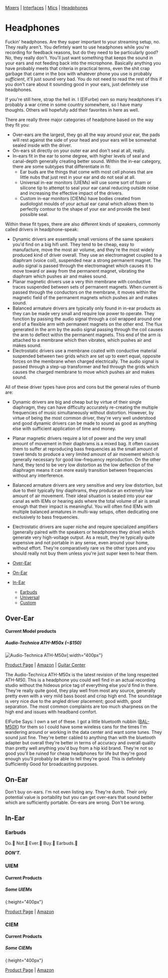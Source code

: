 [Mixers](mixers.md) | [Interfaces](interfaces.md) | [Mics](microphones.md) | [Headphones](headphones.md)
# Headphones
Fuckin' headphones. Are they super important to your streaming setup, no. They really aren't. You defintely want to use headphones while you're recording for feedback reasons, but do they need to be particularly good? No, they really don't. You'll just want something that keeps the sound in your ears and not feeding back into the microphone. Basically anything you have probably meets that criteria in practical terms, even the shit crap garbage that came in the box with whatever phone you use is probably _sufficient_, it'll just sound very bad. You do not need to read the rest of this if you don't care about it sounding good in your ears, just definitely use headphones.

If you're still here, strap the hell in. I (ElFurbe) own so many headphones it's probably a war crime in some country somewhere, so I have many thoughts. Others will hopefully add their favorites in here as well.

There are really three major categories of headphone based on the way they fit you:
  - Over-ears are the largest, they go all the way around your ear, the pads will rest against the side of your head and your ears will be somewhat sealed inside with the driver.
  - On-ears sit directly on your outer ear and don't seal at all, really.
  - In-ears fit in the ear to some degree, with higher levels of seal and canal-depth generally creating better sound. Within the in-ear category, there are some subtypes that differentiate in fit:
    - Ear buds are the things that come with most cell phones that are little nubs that just rest in your ear and do not seal at all.
    - Universal in-ear monitors (UIEMs) will use some sort of foam or silicone tip to attempt to seal your ear canal reducing outside noise and increasing the effective impact of the drivers.
    - Custom in-ear monitors (CIEMs) have bodies created from audiologist moulds of your actual ear canal which allows them to perfectly contour to the shape of your ear and provide the best possible seal.

Within these fit types, there are also different kinds of speakers, commonly called drivers in headphone-speak:
  - Dynamic drivers are essentially small versions of the same speakers you'd find on a big hifi unit. They tend to be cheap, easy to manufacture, move the most air volume, and they're the most widely produced kind of driver overall. They use an electromagnet coupled to a diaphram (voice coil), suspended near a strong permanent magnet. The audio signal is passed through the electromagnet which causes it to move toward or away from the permanent magnet, vibrating the diaphram which pushes air and makes sound.
  - Planar magnetic drivers use a very thin membrane with conductive traces suspended between sets of permanent magnets. When current is passed through the conductors on the membrane, it moves within the magnetic field of the permanent magnets which pushes air and makes sound.
  - Balanced armature drivers are typically only found in in-ear products as they can be made very small and require low power to operate. They function by passing the audio signal through a coil wrapped around one end of a flexible arm with permanent magnets on the other end. The flux generated in the arm by the audio signal passing through the coil causes the arm to deflect within the permanent magnets. This end of the arm is attached to a membrane which then vibrates, which pushes air and makes sound.
  - Electrostatic drivers use a membrane coated with conductive material suspended between two grids which are set up to exert equal, opposite forces on the membrane when charged electrically. The audio signal is passed through a step-up transformer and fed through the grids which causes the charged membrane to move which pushes air and makes sound.

All of these driver types have pros and cons but the general rules of thumb are:
  - Dynamic drivers are big and cheap but by virtue of their single diaphragm, they can have difficulty accurately re-creating the multiple frequencies of music simultaneously without distortion. However, by virtue of being the most common driver, they're very well understood and good dynamic drivers can be made to sound as good as anything else with sufficient application of time and money.
  - Planar magnetic drivers require a lot of power and the very small amount of movement in their diaphrams is a mixed bag. It often causes them to suffer at reproducing bass frequencies as the small amount of travel tends to produce a very limited amount of air movement which is generally necessary for good low-frequency reproduction. On the other hand, they tend to be very low distortion as the low deflection of the diaphragm means it can more easily transition between frequencies without any interference.
  - Balanced armature drivers are very sensitive and very low distortion, but due to their typically tiny diaphrams, they produce an extremely low amount of air movement. Their ideal situation is sealed into your ear canal as with IEMs or hearing aids where the total volume of air is small enough that their impact is meaningful. You will often find IEMs with multiple balanced armatures in multi-way setups, often dedicating one exclusively to bass frequencies.
  - Electrostatic drivers are super niche and require specialized amplifiers (generally paired with the speakers or headphones they drive) which generate very high-voltage output. As a result, they're typically quite expensive and not portable in any sense, even around your home, without effort. They're comparatively rare vs the other types and you should really not buy them unless you're just super keen to hear them.

  - [Over-Ear](#over-ear)
  - [On-Ear](#on-ear)
  - [In-Ear](#in-ear)
    - [Earbuds](#earbuds)
    - [Universal](#uiem)
    - [Custom](#ciem)
  
## Over-Ear

#### Current Model products

##### Audio-Technica ATH-M50x (~$150)
![Audio-Technica ATH-M50x](https://cdn.audio-technica.com/cms/resource_library/product_images/1b9971bc0cbdad3d/orig/ath_m50x_1_sq.jpg){:width="400px"}

[Product Page](https://www.audio-technica.com/cms/headphones/99aff89488ddd6b1/index.html) | [Amazon](https://www.amazon.com/Audio-Technica-ATH-M50x-Professional-Monitor-Headphones/dp/B00HVLUR86) | [Guitar Center](https://www.guitarcenter.com/Audio-Technica/ATH-M50xWH-Closed-Back-Professional-Studio-Monitor-Headphones-Black-1384185555119.gc)

The Audio-Technica ATH-M50x is the latest revision of the long respected ATH-M50. This is a headphone you could well find in an actual recording studio without the hideous price tag of everything else you'd find in there. They're really quite good, they play well from most any source, generally pretty even with a very mild bass boost and crisp high end. The soundstage is very nice due to the angled driver placement; good width, good separation. The most common complaints are too much sharpness on the high end and issues with headband comfort.

ElFurbe Says: I own a set of these. I got a little bluetooth nubbin ([BAL-M50X](https://smile.amazon.com/Bluetooth-Adapter-and-Amplifier-BAL-M50X/dp/B01MFFH54C/)) for them so I could have some wireless cans for the times I'm wandering around or working in the data center and want some tunes. They sound just fine. They're better cabled to anything than with the bluetooth adapter but overall they're better in terms of accuracy and overall quality than pretty well anything you'd buy from a hip kid brand. They're not so good you'll be ruined for cheap headphones for life but they're good enough you'll probably be able to tell they're good. This is definitely Sufficiently Good for broadcasting purposes.

## On-Ear
Don't buy on-ears. I'm not even listing any. They're dumb. Their only potential value is portability but you can get over-ears that sound better which are sufficiently portable. On-ears are wrong. Don't be wrong.

## In-Ear

### Earbuds
Do.👏 Not.👏 Ever.👏 Buy.👏 Earbuds.👏

**_DON'T._**

### UIEM

#### Current Products

##### Some UIEMs
![](){:height="400px"}

[Product Page]() | [Amazon]()

### CIEM

#### Current Products

##### Some CIEMs
![](){:height="400px"}

[Product Page]() | [Amazon]()

